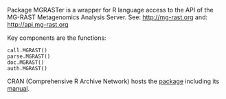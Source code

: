 Package MGRASTer is a wrapper for R language access to
the API of the MG-RAST Metagenomics Analysis Server.
See: http://mg-rast.org
and: http://api.mg-rast.org 

Key components are the functions:

	call.MGRAST()
	parse.MGRAST()
	doc.MGRAST()
	auth.MGRAST()

CRAN (Comprehensive R Archive Network) hosts
the [package](http://cran.r-project.org/web/packages/MGRASTer/index.html)
including
its [manual](http://cran.r-project.org/web/packages/MGRASTer/MGRASTer.pdf).
